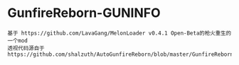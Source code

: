 # GunfireReborn-GUNINFO

	基于 https://github.com/LavaGang/MelonLoader v0.4.1 Open-Beta的枪火重生的一个mod   
	透视代码源自于https://github.com/shalzuth/AutoGunfireReborn/blob/master/GunfireRebornMods/Mods/ExtraSensoryPerception.cs  
